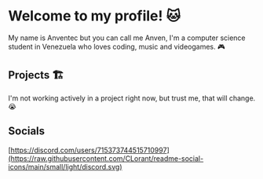# Welcome to my profile! 🐱

My name is Anventec but you can call me Anven, I'm a computer science student in Venezuela who loves coding, music and videogames. 🎮

## Projects :building_construction:

I'm not working actively in a project right now, but trust me, that will change. :sob:

## Socials 

[https://discord.com/users/715373744515710997](https://raw.githubusercontent.com/CLorant/readme-social-icons/main/small/light/discord.svg)
